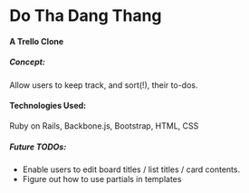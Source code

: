 # Do Tha Dang Thang
#### A Trello Clone

##### Concept:
Allow users to keep track, and sort(!), their to-dos.

#### Technologies Used:
Ruby on Rails, Backbone.js, Bootstrap, HTML, CSS

##### Future TODOs:
- Enable users to edit board titles / list titles / card contents.
- Figure out how to use partials in templates